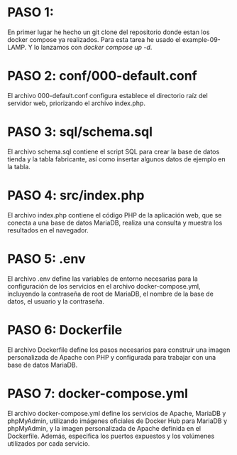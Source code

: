 # PASO 1:

En primer lugar he hecho un git clone del repositorio donde estan los docker compose ya realizados. Para esta tarea he usado el example-09-LAMP. Y lo lanzamos con *_docker compose up -d_*.

# PASO 2: conf/000-default.conf

El archivo 000-default.conf configura establece el directorio raíz del servidor web, priorizando el archivo index.php.

# PASO 3: sql/schema.sql

El archivo schema.sql contiene el script SQL para crear la base de datos tienda y la tabla fabricante, así como insertar algunos datos de ejemplo en la tabla.

# PASO 4: src/index.php

El archivo index.php contiene el código PHP de la aplicación web, que se conecta a una base de datos MariaDB, realiza una consulta y muestra los resultados en el navegador.

# PASO 5: .env

El archivo .env define las variables de entorno necesarias para la configuración de los servicios en el archivo docker-compose.yml, incluyendo la contraseña de root de MariaDB, el nombre de la base de datos, el usuario y la contraseña.

# PASO 6: Dockerfile

El archivo Dockerfile define los pasos necesarios para construir una imagen personalizada de Apache con PHP y configurada para trabajar con una base de datos MariaDB.

# PASO 7: docker-compose.yml

El archivo docker-compose.yml define los servicios de Apache, MariaDB y phpMyAdmin, utilizando imágenes oficiales de Docker Hub para MariaDB y phpMyAdmin, y la imagen personalizada de Apache definida en el Dockerfile. Además, especifica los puertos expuestos y los volúmenes utilizados por cada servicio.
